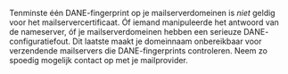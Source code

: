 Tenminste één DANE-fingerprint op je mailserverdomeinen is *niet* geldig 
voor het mailservercertificaat. Óf iemand manipuleerde het antwoord van de 
nameserver, óf je mailserverdomeinen hebben een serieuze DANE-
configuratiefout. Dit laatste maakt je domeinnaam onbereikbaar voor 
verzendende mailservers die DANE-fingerprints controleren. Neem zo spoedig 
mogelijk contact op met je mailprovider.
